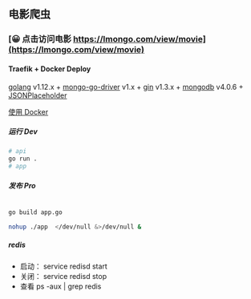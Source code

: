 ## 电影爬虫

### [😀 点击访问电影 https://lmongo.com/view/movie](https://lmongo.com/view/movie)

#### Traefik + Docker Deploy

[golang](https://golang.org/) v1.12.x + [mongo-go-driver](https://github.com/mongodb/mongo-go-driver) v1.x + [gin](https://github.com/gin-gonic/gin) v1.3.x + [mongodb](https://www.mongodb.com/) v4.0.6 + [JSONPlaceholder](http://jsonplaceholder.typicode.com/)

[使用 Docker](https://github.com/Kirk-Wang/Hello-Gopher/tree/master/mongo)

##### 运行 Dev
```sh
# api
go run .
# app
```

##### 发布 Pro
```sh

go build app.go

nohup ./app  </dev/null &>/dev/null & 

```

##### redis
- 启动：
  service redisd start
- 关闭：
  service redisd stop
- 查看
  ps -aux | grep redis
